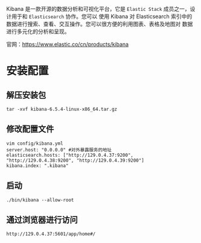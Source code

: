 Kibana 是一款开源的数据分析和可视化平台，它是 `Elastic Stack` 成员之一，设计用于和 `Elasticsearch` 协作。您可以
使用 Kibana 对 Elasticsearch 索引中的数据进行搜索、查看、交互操作。您可以很方便的利用图表、表格及地图对
数据进行多元化的分析和呈现。

官网：https://www.elastic.co/cn/products/kibana

# 安装配置

## 解压安装包

```shell script
tar -xvf kibana-6.5.4-linux-x86_64.tar.gz
```

## 修改配置文件

```shell script
vim config/kibana.yml
server.host: "0.0.0.0" #对外暴露服务的地址
elasticsearch.hosts: ["http://129.0.4.37:9200", "http://129.0.4.38:9200", "http://129.0.4.39:9200"]
kibana.index: ".kibana"
```

## 启动

```shell script
./bin/kibana --allow-root
```

## 通过浏览器进行访问

```shell script
http://129.0.4.37:5601/app/home#/
```
